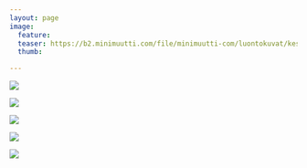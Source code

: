 ```yaml
---
layout: page
image:
  feature:
  teaser: https://b2.minimuutti.com/file/minimuutti-com/luontokuvat/kes%C3%A4/13/DS65133-245px.jpg
  thumb:

---
```


![](https://b2.minimuutti.com/file/minimuutti-com/luontokuvat/kes%C3%A4/13/DS65180-800px.jpg)

![](https://b2.minimuutti.com/file/minimuutti-com/luontokuvat/kes%C3%A4/13/DS65184-800px.jpg)

![](https://b2.minimuutti.com/file/minimuutti-com/luontokuvat/kes%C3%A4/13/DS65147-800px.jpg)

![](https://b2.minimuutti.com/file/minimuutti-com/luontokuvat/kes%C3%A4/13/DS65136-800px.jpg)

![](https://b2.minimuutti.com/file/minimuutti-com/luontokuvat/kes%C3%A4/13/DS65133-800px.jpg)
